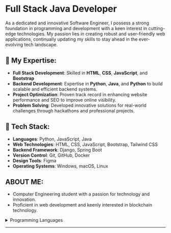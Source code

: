   #                                                                                 Full Stack Java Developer

As a dedicated and innovative Software Engineer, I possess a strong foundation in programming and development with a keen interest in cutting-edge technologies. My passion lies in creating robust and user-friendly web applications, continually updating my skills to stay ahead in the ever-evolving tech landscape.

## 🚀 My Expertise:

- **Full Stack Development**: Skilled in **HTML**, **CSS**, **JavaScript**, and **Bootstrap**  
- **Backend Development**: Expertise in **Python**, **Java**, and **Python** to build scalable and efficient backend systems.
- **Project Optimization**: Proven track record in enhancing website performance and SEO to improve online visibility.
- **Problem Solving**: Developed innovative solutions for real-world challenges through hackathons and professional projects.


## 🔧 Tech Stack:

- **Languages**: Python, JavaScript, Java
- **Web Technologies**: HTML, CSS, JavaScript, Bootstrap, Tailwind CSS
- **Backend Framework**: Django, Spring Boot
- **Version Control**: Git, GitHub, Docker
- **Design Tools**: Figma
- **Operating Systems**: Windows, macOS, Linux
 
## ABOUT ME:

- Computer Engineering student with a passion for technology and innovation.
- Proficient in web development and keenly interested in blockchain technology.
<details>
<summary>Programming Languages</summary>

| Rank | Languages   |
|-----:|-------------|
|     1| Python      |
|     2| JavaScript  |
|     3| SQL Database|
|     4| Java        |
|     5| C++         |

</details>

---
>  
> 
> 

 
